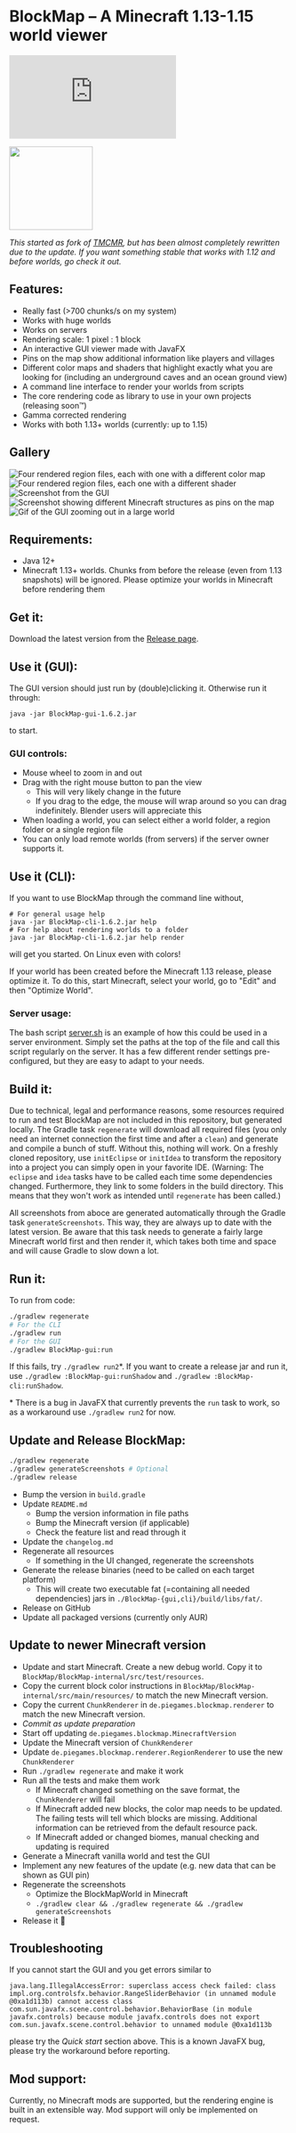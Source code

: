 # BlockMap – A Minecraft 1.13-1.15 world viewer

[![Build Status](https://saibotk.de/buildstatus.php)]()

<img src="BlockMap-standalone/src/main/resources/de/piegames/blockmap/guistandalone/icon.png" width=150/>

*This started as fork of [TMCMR](https://github.com/TOGoS/TMCMR), but has been almost completely rewritten due to the update. If you want something stable that works with 1.12 and before worlds, go check it out.*

## Features:
- Really fast (>700 chunks/s on my system)
- Works with huge worlds
- Works on servers
- Rendering scale: 1 pixel : 1 block
- An interactive GUI viewer made with JavaFX
- Pins on the map show additional information like players and villages
- Different color maps and shaders that highlight exactly what you are looking for (including an underground caves and an ocean ground view)
- A command line interface to render your worlds from scripts
- The core rendering code as library to use in your own projects (releasing soon™)
- Gamma corrected rendering
- Works with both 1.13+ worlds (currently: up to 1.15)

## Gallery

![Four rendered region files, each with one with a different color map](screenshots/screenshot-1.png "All existing color maps")
![Four rendered region files, each one with a different shader](screenshots/screenshot-2.png "All existing shaders")
![Screenshot from the GUI](screenshots/screenshot-3.png "Screenshot from the GUI")
![Screenshot showing different Minecraft structures as pins on the map](screenshots/screenshot-4.png "Wohoo! Pins!")
![Gif of the GUI zooming out in a large world](screenshots/screenshot-0.gif "Works with very large worlds")

## Requirements:

- Java 12+
- Minecraft 1.13+ worlds. Chunks from before the release (even from 1.13 snapshots) will be ignored. Please optimize your worlds in Minecraft before rendering them

## Get it:

Download the latest version from the [Release page](https://github.com/piegamesde/BlockMap/releases).

## Use it (GUI):

The GUI version should just run by (double)clicking it. Otherwise run it through:

    java -jar BlockMap-gui-1.6.2.jar

to start.

### GUI controls:

- Mouse wheel to zoom in and out
- Drag with the right mouse button to pan the view
  - This will very likely change in the future
  - If you drag to the edge, the mouse will wrap around so you can drag indefinitely. Blender users will appreciate this
- When loading a world, you can select either a world folder, a region folder or a single region file
- You can only load remote worlds (from servers) if the server owner supports it.

## Use it (CLI):

If you want to use BlockMap through the command line without,

    # For general usage help
    java -jar BlockMap-cli-1.6.2.jar help
    # For help about rendering worlds to a folder
    java -jar BlockMap-cli-1.6.2.jar help render

will get you started. On Linux even with colors!

If your world has been created before the Minecraft 1.13 release, please optimize it. To do this, start Minecraft, select your world, go to "Edit" and then "Optimize World".

### Server usage:

The bash script [server.sh](server.sh) is an example of how this could be used in a server environment. Simply set the paths at the top of the file and call this script regularly on the server. It has a few different render settings pre-configured, but they are easy to adapt to your needs.

## Build it:

Due to technical, legal and performance reasons, some resources required to run and test BlockMap are not included in this repository, but generated locally. The Gradle task `regenerate` will download all required files (you only need an internet connection the first time and after a `clean`) and generate and compile a bunch of stuff. Without this, nothing will work. On a freshly cloned repository, use `initEclipse` or `initIdea` to transform the repository into a project you can simply open in your favorite IDE. (Warning: The `eclipse` and `idea` tasks have to be called each time some dependencies changed. Furthermore, they link to some folders in the build directory. This means that they won't work as intended until `regenerate` has been called.)

All screenshots from aboce are generated automatically through the Gradle task `generateScreenshots`. This way, they are always up to date with the latest version. Be aware that this task needs to generate a fairly large Minecraft world first and then render it, which takes both time and space and will cause Gradle to slow down a lot.

## Run it:

To run from code:
```sh
./gradlew regenerate
# For the CLI
./gradlew run
# For the GUI
./gradlew BlockMap-gui:run
```
If this fails, try `./gradlew run2`\*. If you want to create a release jar and run it, use `./gradlew :BlockMap-gui:runShadow` and `./gradlew :BlockMap-cli:runShadow`.

\* There is a bug in JavaFX that currently prevents the `run` task to work, so as a workaround use `./gradlew run2` for now.

## Update and Release BlockMap:

```sh
./gradlew regenerate
./gradlew generateScreenshots # Optional
./gradlew release
```

- Bump the version in `build.gradle`
- Update `README.md`
	- Bump the version information in file paths
	- Bump the Minecraft version (if applicable)
	- Check the feature list and read through it
- Update the `changelog.md`
- Regenerate all resources
	- If something in the UI changed, regenerate the screenshots
- Generate the release binaries (need to be called on each target platform)
	- This will create two executable fat (=containing all needed dependencies) jars in `./BlockMap-{gui,cli}/build/libs/fat/`.
- Release on GitHub
- Update all packaged versions (currently only AUR)

## Update to newer Minecraft version

- Update and start Minecraft. Create a new debug world. Copy it to `BlockMap/BlockMap-internal/src/test/resources`.
- Copy the current block color instructions in `BlockMap/BlockMap-internal/src/main/resources/` to match the new Minecraft version.
- Copy the current `ChunkRenderer` in `de.piegames.blockmap.renderer` to match the new Minecraft version.
- *Commit as update preparation*
- Start off updating `de.piegames.blockmap.MinecraftVersion`
- Update the Minecraft version of `ChunkRenderer`
- Update `de.piegames.blockmap.renderer.RegionRenderer` to use the new `ChunkRenderer`
- Run `./gradlew regenerate` and make it work
- Run all the tests and make them work
	- If Minecraft changed something on the save format, the `ChunkRenderer` will fail
	- If Minecraft added new blocks, the color map needs to be updated. The failing tests will tell which blocks are missing. Additional information can be retrieved from the default resource pack.
	- If Minecraft added or changed biomes, manual checking and updating is required
- Generate a Minecraft vanilla world and test the GUI
- Implement any new features of the update (e.g. new data that can be shown as GUI pin)
- Regenerate the screenshots
	- Optimize the BlockMapWorld in Minecraft
	- `./gradlew clear && ./gradlew regenerate && ./gradlew generateScreenshots`
- Release it 🎉

## Troubleshooting

If you cannot start the GUI and you get errors similar to

    java.lang.IllegalAccessError: superclass access check failed: class impl.org.controlsfx.behavior.RangeSliderBehavior (in unnamed module @0xa1d113b) cannot access class com.sun.javafx.scene.control.behavior.BehaviorBase (in module javafx.controls) because module javafx.controls does not export com.sun.javafx.scene.control.behavior to unnamed module @0xa1d113b
please try the *Quick start* section above. This is a known JavaFX bug, please try the workaround before reporting.

## Mod support:

Currently, no Minecraft mods are supported, but the rendering engine is built in an extensible way. Mod support will only be implemented on request.
